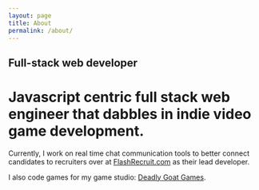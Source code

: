 ```yaml
---
layout: page
title: About
permalink: /about/
---
```


## Full-stack web developer

# Javascript centric full stack web engineer that dabbles in indie video game development.

Currently, I work on real time chat communication tools to better connect
candidates to recruiters over at <a href="https://flashrecruit.com" target="_blank">FlashRecruit.com</a> as their lead developer.

I also code games for my game studio: <a href="http://www.deadlygoat.com" target="_blank">Deadly Goat Games</a>.

